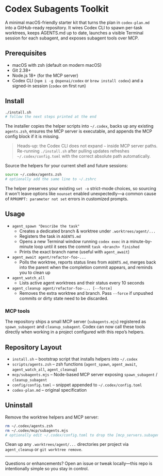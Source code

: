 # Codex Subagents Toolkit

A minimal macOS-friendly starter kit that turns the plan in `codex-plan.md` into a GitHub-ready repository. It wires Codex CLI to spawn per-task worktrees, keeps AGENTS.md up to date, launches a visible Terminal session for each subagent, and exposes subagent tools over MCP.

## Prerequisites
- macOS with zsh (default on modern macOS)
- Git 2.38+
- Node.js 18+ (for the MCP server)
- Codex CLI (`npm i -g @openai/codex` or `brew install codex`) and a signed-in session (`codex` on first run)

## Install
```bash
./install.sh
# follow the next steps printed at the end
```
The installer copies the helper scripts into `~/.codex`, backs up any existing `agents.zsh`, ensures the MCP server is executable, and appends the MCP config block if it is missing.
> Heads-up: the Codex CLI does not expand `~` inside MCP server paths. Re-running `./install.sh` after pulling updates refreshes `~/.codex/config.toml` with the correct absolute path automatically.

Source the helpers for your current shell and future sessions:
```bash
source ~/.codex/agents.zsh
# optionally add the same line to ~/.zshrc
```
The helper preserves your existing `set -o` strict-mode choices, so sourcing it won't leave options like `nounset` enabled unexpectedly—a common cause of `RPROMPT: parameter not set` errors in customized prompts.

## Usage
- `agent_spawn "Describe the task"`
  - Creates a dedicated branch & worktree under `.worktrees/agent/...`
  - Registers the task in `AGENTS.md`
  - Opens a new Terminal window running `codex exec` in a minute-by-minute loop until it sees the commit `task <branch> finished`
  - Prints the exact branch name (useful with `agent_await`)
- `agent_await agent/refactor-foo-...`
  - Polls the worktree, reports status lines from `AGENTS.md`, merges back into the parent when the completion commit appears, and reminds you to clean up
- `agent_watch_all`
  - Lists active agent worktrees and their status every 10 seconds
- `agent_cleanup agent/refactor-foo-... [--force]`
  - Removes the extra worktree and branch. Pass `--force` if unpushed commits or dirty state need to be discarded.

### MCP tools
The repository ships a small MCP server (`subagents.mjs`) registered as `spawn_subagent` and `cleanup_subagent`. Codex can now call these tools directly when working in a project configured with this repo’s helpers.

## Repository Layout
- `install.sh` – bootstrap script that installs helpers into `~/.codex`
- `scripts/agents.zsh` – zsh functions (`agent_spawn`, `agent_await`, `agent_watch_all`, `agent_cleanup`)
- `mcp/subagents.mjs` – Node-based MCP server exposing `spawn_subagent` / `cleanup_subagent`
- `config/config.toml` – snippet appended to `~/.codex/config.toml`
- `codex-plan.md` – original specification

## Uninstall
Remove the worktree helpers and MCP server:
```bash
rm ~/.codex/agents.zsh
rm ~/.codex/mcp/subagents.mjs
# optionally edit ~/.codex/config.toml to drop the [mcp_servers.subagents] block
```
Clean up any `.worktrees/agent/...` directories per project via `agent_cleanup` or `git worktree remove`.

---
Questions or enhancements? Open an issue or tweak locally—this repo is intentionally simple so you stay in control.
